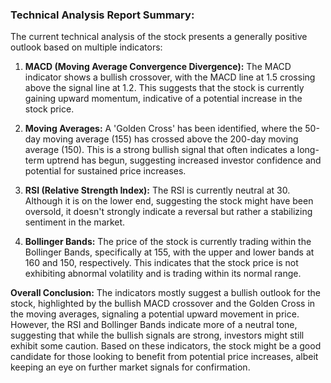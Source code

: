 ### Technical Analysis Report Summary:

The current technical analysis of the stock presents a generally positive outlook based on multiple indicators:

1. **MACD (Moving Average Convergence Divergence):** The MACD indicator shows a bullish crossover, with the MACD line at 1.5 crossing above the signal line at 1.2. This suggests that the stock is currently gaining upward momentum, indicative of a potential increase in the stock price.

2. **Moving Averages:** A 'Golden Cross' has been identified, where the 50-day moving average (155) has crossed above the 200-day moving average (150). This is a strong bullish signal that often indicates a long-term uptrend has begun, suggesting increased investor confidence and potential for sustained price increases.

3. **RSI (Relative Strength Index):** The RSI is currently neutral at 30. Although it is on the lower end, suggesting the stock might have been oversold, it doesn't strongly indicate a reversal but rather a stabilizing sentiment in the market.

4. **Bollinger Bands:** The price of the stock is currently trading within the Bollinger Bands, specifically at 155, with the upper and lower bands at 160 and 150, respectively. This indicates that the stock price is not exhibiting abnormal volatility and is trading within its normal range.

**Overall Conclusion:**
The indicators mostly suggest a bullish outlook for the stock, highlighted by the bullish MACD crossover and the Golden Cross in the moving averages, signaling a potential upward movement in price. However, the RSI and Bollinger Bands indicate more of a neutral tone, suggesting that while the bullish signals are strong, investors might still exhibit some caution. Based on these indicators, the stock might be a good candidate for those looking to benefit from potential price increases, albeit keeping an eye on further market signals for confirmation.